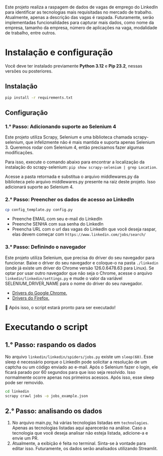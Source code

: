 Este projeto realiza a raspagem de dados de vagas de emprego do LinkedIn para identificar as tecnologias mais
requisitadas no mercado de trabalho. Atualmente, apenas a descrição das vagas é raspada. Futuramente, serão
implementadas funcionalidades para capturar mais dados, como nome da empresa, tamanho da empresa, número de aplicações
na vaga, modalidade de trabalho, entre outros.

# Instalação e configuração

Você deve ter instalado previamente **Python 3.12** e **Pip 23.2**, nessas versões ou posteriores.

## Instalação

```bash
pip install -r requirements.txt
```

## Configuração

### 1.° Passo: Adicionando suporte ao Selenium 4

Este projeto utiliza Scrapy, Selenium e uma biblioteca chamada scrapy-selenium, que infelizmente não é mais mantida e
suporta apenas Selenium 3. Queremos rodar com Selenium 4, então precisamos fazer algumas modificações.

Para isso, execute o comando abaixo para encontrar a localização da instalação do
scrapy-selenium: ```pip show scrapy-selenium | grep Location```.

Acesse a pasta retornada e substitua o arquivo middlewares.py da biblioteca pelo arquivo middlewares.py presente na raiz
deste projeto. Isso adicionará suporte ao Selenium 4.

### 2.° Passo: Preencher os dados de acesso ao LinkedIn

```bash
cp config_template.py config.py
```

* Preenche EMAIL com seu e-mail do LinkedIn
* Preenche SENHA com sua senha do LinkedIn
* Preencha URL com o url das vagas do LinkedIn que você deseja raspar, elas devem começar
  com `https://www.linkedin.com/jobs/search/`

### 3.° Passo: Definindo o navegador

Este projeto utiliza Selenium, que precisa do driver do seu navegador para funcionar. Baixe o driver do seu navegador e
coloque-o na pasta `./linkedin` (onde já existe um driver do Chrome versão 126.0.6478.63 para Linux). Se optar por usar
outro navegador que não seja o Chrome, acesse o arquivo `linkedin/linkedin/settings.py` e mude o valor da variável
SELENIUM_DRIVER_NAME para o nome do driver do seu navegador.

* [Drivers do Google Chrome.](https://googlechromelabs.github.io/chrome-for-testing/)
* [Drivers do Firefox.](https://github.com/mozilla/geckodriver)

🎉 Após isso, o script estará pronto para ser executado!

# Executando o script

## 1.° Passo: raspando os dados

No arquivo `linkedin/linkedin/spiders/jobs.py` existe um `sleep(60)`. Esse sleep é necessário porque o LinkedIn pode
solicitar a resolução de um captcha ou um código enviado ao e-mail. Após o Selenium fazer o login, ele ficará parado por
60 segundos para que isso seja resolvido. Isso normalmente ocorre apenas nos primeiros acessos. Após isso, esse sleep
pode ser removido.

```bash
cd linkedin
scrapy crawl jobs -o jobs_example.json
```

## 2.° Passo: analisando os dados

1. No arquivo main.py, há várias tecnologias listadas em `technologies`. Apenas as tecnologias listadas aqui aparecerão
   na análise. Caso a tecnologia que você deseja analisar não esteja listada, adicione-a e envie um PR.
2. Atualmente, a exibição é feita no terminal. Sinta-se à vontade para editar isso. Futuramente, os dados serão
   analisados utilizando Streamlit.